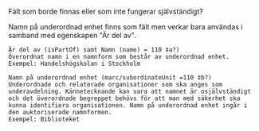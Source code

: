 
Fält som borde finnas eller som inte fungerar självständigt?

Namn på underordnad enhet finns som fält men verkar bara användas i samband med egenskapen "Är del av".

    Är del av (isPartOf) samt Namn (name) = 110 ‡a?)
    Överordnat namn i en namnform som består av underordnad enhet.
    Exempel: Handelshögskolan i Stockholm

    Namn på underordnad enhet (marc/subordinateUnit =110 ‡b?)
    Underordnade och relaterade organisationer som ska anges som underavdelning. Kännetecknande kan vara att namnet är osjälvständigt och det överordnade begreppet behövs för att man med säkerhet ska kunna identifiera organisationen. Namn på underordnad enhet ingår i den auktoriserade namnformen.
    Exempel: Biblioteket

